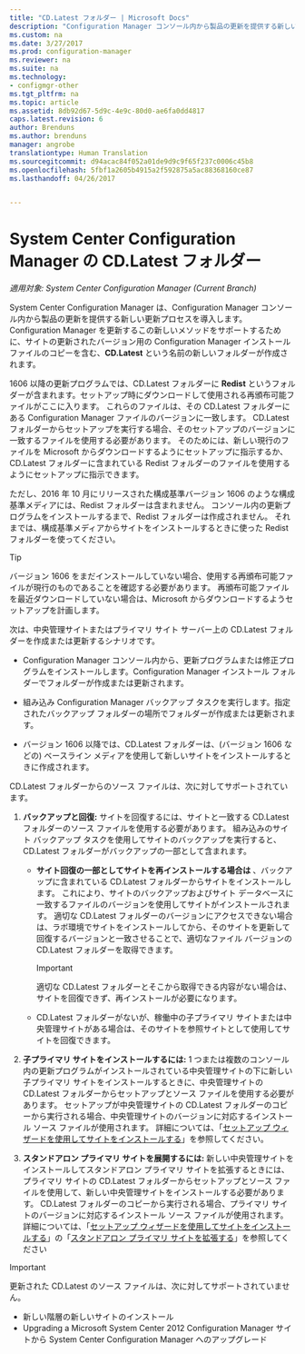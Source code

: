 ```yaml
---
title: "CD.Latest フォルダー | Microsoft Docs"
description: "Configuration Manager コンソール内から製品の更新を提供する新しい更新プロセスについて説明します。"
ms.custom: na
ms.date: 3/27/2017
ms.prod: configuration-manager
ms.reviewer: na
ms.suite: na
ms.technology:
- configmgr-other
ms.tgt_pltfrm: na
ms.topic: article
ms.assetid: 8db92d67-5d9c-4e9c-80d0-ae6fa0dd4817
caps.latest.revision: 6
author: Brenduns
ms.author: brenduns
manager: angrobe
translationtype: Human Translation
ms.sourcegitcommit: d94acac84f052a01de9d9c9f65f237c0006c45b8
ms.openlocfilehash: 5fbf1a2605b4915a2f592875a5ac88368160ce87
ms.lasthandoff: 04/26/2017


---
```

# <a name="the-cdlatest-folder-for-system-center-configuration-manager"></a>System Center Configuration Manager の CD.Latest フォルダー

*適用対象: System Center Configuration Manager (Current Branch)*

System Center Configuration Manager は、Configuration Manager コンソール内から製品の更新を提供する新しい更新プロセスを導入します。 Configuration Manager を更新するこの新しいメソッドをサポートするために、サイトの更新されたバージョン用の Configuration Manager インストール ファイルのコピーを含む、**CD.Latest** という名前の新しいフォルダーが作成されます。  

1606 以降の更新プログラムでは、CD.Latest フォルダーに **Redist** というフォルダーが含まれます。セットアップ時にダウンロードして使用される再頒布可能ファイルがここに入ります。 これらのファイルは、その CD.Latest フォルダーにある Configuration Manager ファイルのバージョンに一致します。 CD.Latest フォルダーからセットアップを実行する場合、そのセットアップのバージョンに一致するファイルを使用する必要があります。 そのためには、新しい現行のファイルを Microsoft からダウンロードするようにセットアップに指示するか、CD.Latest フォルダーに含まれている Redist フォルダーのファイルを使用するようにセットアップに指示できます。

ただし、2016 年 10 月にリリースされた構成基準バージョン 1606 のような構成基準メディアには、Redist フォルダーは含まれません。 コンソール内の更新プログラムをインストールするまで、Redist フォルダーは作成されません。 それまでは、構成基準メディアからサイトをインストールするときに使った Redist フォルダーを使ってください。  

> [!TIP]
> バージョン 1606 をまだインストールしていない場合、使用する再頒布可能ファイルが現行のものであることを確認する必要があります。 再頒布可能ファイルを最近ダウンロードしていない場合は、Microsoft からダウンロードするようセットアップを計画します。   

 次は、中央管理サイトまたはプライマリ サイト サーバー上の CD.Latest フォルダーを作成または更新するシナリオです。  

-   Configuration Manager コンソール内から、更新プログラムまたは修正プログラムをインストールします。Configuration Manager インストール フォルダーでフォルダーが作成または更新されます。  

-   組み込み Configuration Manager バックアップ タスクを実行します。指定されたバックアップ フォルダーの場所でフォルダーが作成または更新されます。  

-  バージョン 1606 以降では、CD.Latest フォルダーは、(バージョン 1606 などの) ベースライン メディアを使用して新しいサイトをインストールするときに作成されます。

CD.Latest フォルダーからのソース ファイルは、次に対してサポートされています。  

1.  **バックアップと回復:** サイトを回復するには、サイトと一致する CD.Latest フォルダーのソース ファイルを使用する必要があります。 組み込みのサイト バックアップ タスクを使用してサイトのバックアップを実行すると、CD.Latest フォルダーがバックアップの一部として含まれます。

    -   **サイト回復の一部としてサイトを再インストールする場合は** 、バックアップに含まれている CD.Latest フォルダーからサイトをインストールします。 これにより、サイトのバックアップおよびサイト データベースに一致するファイルのバージョンを使用してサイトがインストールされます。  適切な CD.Latest フォルダーのバージョンにアクセスできない場合は、ラボ環境でサイトをインストールしてから、そのサイトを更新して回復するバージョンと一致させることで、適切なファイル バージョンの CD.Latest フォルダーを取得できます。

        > [!IMPORTANT]  
        >  適切な CD.Latest フォルダーとそこから取得できる内容がない場合は、サイトを回復できず、再インストールが必要になります。  

    -   CD.Latest フォルダーがないが、稼働中の子プライマリ サイトまたは中央管理サイトがある場合は、そのサイトを参照サイトとして使用してサイトを回復できます。  

2.  **子プライマリ サイトをインストールするには:** 1 つまたは複数のコンソール内の更新プログラムがインストールされている中央管理サイトの下に新しい子プライマリ サイトをインストールするときに、中央管理サイトの CD.Latest フォルダーからセットアップとソース ファイルを使用する必要があります。 セットアップが中央管理サイトの CD.Latest フォルダーのコピーから実行される場合、中央管理サイトのバージョンに対応するインストール ソース ファイルが使用されます。 詳細については、「[セットアップ ウィザードを使用してサイトをインストールする](../../../core/servers/deploy/install/use-the-setup-wizard-to-install-sites.md)」を参照してください。  

3.  **スタンドアロン プライマリ サイトを展開するには:** 新しい中央管理サイトをインストールしてスタンドアロン プライマリ サイトを拡張するときには、プライマリ サイトの CD.Latest フォルダーからセットアップとソース ファイルを使用して、新しい中央管理サイトをインストールする必要があります。 CD.Latest フォルダーのコピーから実行される場合、プライマリ サイトのバージョンに対応するインストール ソース ファイルが使用されます。 詳細については、「[セットアップ ウィザードを使用してサイトをインストールする](../../../core/servers/deploy/install/use-the-setup-wizard-to-install-sites.md)」の「[スタンドアロン プライマリ サイトを拡張する](../../../core/servers/deploy/install/use-the-setup-wizard-to-install-sites.md#bkmk_expand)」を参照してください

> [!IMPORTANT]  
>  更新された CD.Latest のソース ファイルは、次に対してサポートされていません。  
>   
>  -   新しい階層の新しいサイトのインストール  
>  -   Upgrading a Microsoft System Center 2012 Configuration Manager サイトから System Center Configuration Manager へのアップグレード

